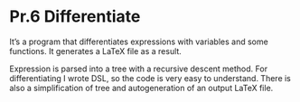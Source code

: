# Pr.6 Differentiate
 
It’s a program that differentiates expressions with variables and some functions. It generates a LaTeX file as a result.

Expression is parsed into a tree with a recursive descent method. For differentiating I wrote DSL, so the code is very easy to understand. There is also a simplification of tree and autogeneration of an output LaTeX file.
